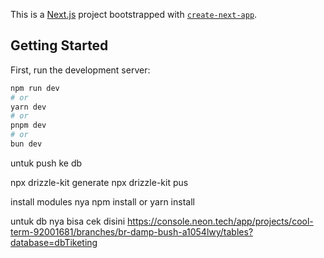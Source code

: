 This is a [Next.js](https://nextjs.org) project bootstrapped with [`create-next-app`](https://nextjs.org/docs/app/api-reference/cli/create-next-app).

## Getting Started

First, run the development server:

```bash
npm run dev
# or
yarn dev
# or
pnpm dev
# or
bun dev
```

untuk push ke db

npx drizzle-kit generate
npx drizzle-kit pus

install modules nya 
npm install or yarn install 

untuk db nya bisa cek disini 
https://console.neon.tech/app/projects/cool-term-92001681/branches/br-damp-bush-a1054lwy/tables?database=dbTiketing

